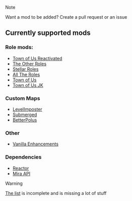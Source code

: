 > [!Note]
> Want a mod to be added? Create a pull request or an issue
## Currently supported mods
### Role mods:
- [Town of Us Reactivated](https://github.com/eDonnes124/Town-Of-Us-R)
- [The Other Roles](https://github.com/TheOtherRolesAU/TheOtherRoles)
- [Stellar Roles](https://github.com/Mr-Fluuff/StellarRolesAU)
- [All The Roles](https://github.com/Zeo666/AllTheRoles)
- [Town of Us](https://github.com/slushiegoose/Town-Of-Us)
- [Town of Us JK](https://github.com/JoaKing08/Town-Of-Us-JK)

### Custom Maps
- [LevelImposter](https://github.com/DigiWorm0/LevelImposter)
- [Submerged](https://github.com/SubmergedAmongUs/Submerged)
- [BetterPolus](https://github.com/Brybry16/BetterPolus)

### Other
- [Vanilla Enhancements](https://github.com/xChipseq/VanillaEnhancements)

### Dependencies
- [Reactor](https://github.com/NuclearPowered/Reactor)
- [Mira API](https://github.com/All-Of-Us-Mods/MiraAPI)

> [!Warning]
> [The list](https://github.com/xChipseq/Dropship/blob/main/Data/mods.json) is incomplete and is missing a lot of stuff
